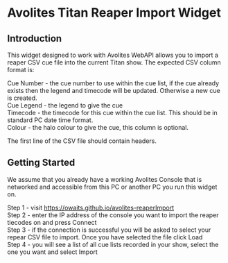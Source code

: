 # Avolites Titan Reaper Import Widget

## Introduction

This widget designed to work with Avolites WebAPI allows you to import a reaper CSV cue file into the current Titan show. The expected CSV column format is:  
  
Cue Number - the cue number to use within the cue list, if the cue already exists then the legend and timecode will be updated. Otherwise a new cue is created.  
Cue Legend - the legend to give the cue  
Timecode - the timecode for this cue within the cue list. This should be in standard PC date time format.  
Colour - the halo colour to give the cue, this column is optional.  
  
The first line of the CSV file should contain headers.  
  
## Getting Started

We assume that you already have a working Avolites Console that is networked and accessible from this PC or another PC you run this widget on.  
  
Step 1 - visit https://owaits.github.io/avolites-reaperImport  
Step 2 - enter the IP address of the console you want to import the reaper tiecodes on and press Connect  
Step 3 - if the connection is successful you will be asked to select your repear CSV file to import. Once you have selected the file click Load  
Step 4 - you will see a list of all cue lists recorded in your show, select the one you want and select Import  

